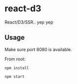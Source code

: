 # react-d3
React/D3/SSR.. yep yep


## Usage

Make sure port 8080 is available.

From root:  
```
npm install
```  
```
npm start
```  
